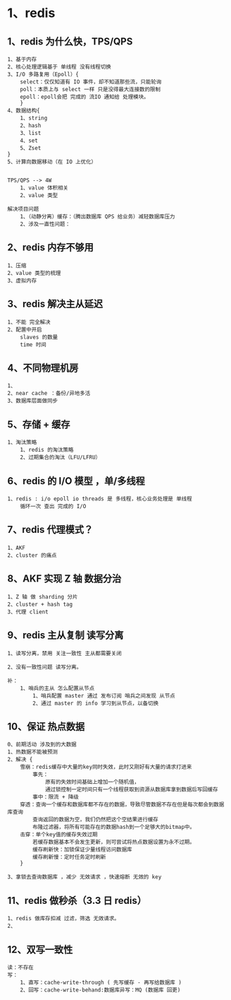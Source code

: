 # 1、redis 

## 1、redis 为什么快，TPS/QPS

~~~
1、基于内存
2、核心处理逻辑基于 单线程 没有线程切换
3、I/O 多路复用（Epoll）{
	select：仅仅知道有 IO 事件，却不知道那些流，只能轮询
	poll：本质上与 select 一样 只是没得最大连接数的限制
	epoll：epoll会把 完成的 流IO 通知给 处理模块。
	}
4、数据结构{
	1、string
	2、hash
	3、list
	4、set
	5、Zset
}
5、计算向数据移动（在 IO 上优化）


TPS/QPS --> 4W 
	1、value 体积相关
    2、value 类型
    
解决项目问题
	1、（动静分离）缓存：（腾出数据库 QPS 给业务）减轻数据库压力
	2、涉及一直性问题：
~~~

## 2、redis 内存不够用

~~~
1、压缩
2、value 类型的梳理
3、虚拟内存
~~~

## 3、redis 解决主从延迟

~~~
1、不能 完全解决
2、配置中开启
	slaves 的数量
	time 时间
~~~

## 4、不同物理机房

~~~
1、
2、near cache ：备份/异地多活
3、数据库层面做同步
~~~

## 5、存储 + 缓存

~~~
1、淘汰策略
	1、redis 的淘汰策略
	2、过期集合的淘汰（LFU/LFRU）
~~~

## 6、redis 的 I/O 模型 ，单/多线程

~~~
1、redis : i/o epoll io threads 是 多线程，核心业务处理是 单线程
	循环一次 查出 完成的 I/O 
~~~

## 7、redis 代理模式？

~~~
1、AKF 
2、cluster 的痛点
~~~

## 8、AKF 实现 Z 轴 数据分治

~~~
1、Z 轴 做 sharding 分片
2、cluster + hash tag
3、代理 client
~~~

## 9、redis 主从复制 读写分离

~~~
1、读写分离，禁用 关注一致性 主从都需要关闭

2、没有一致性问题 读写分离。

补：
	1、哨兵的主从 怎么配置从节点
		1、哨兵配置 master 通过 发布订阅 哨兵之间发现 从节点
		2、通过 master 的 info 学习到从节点，以备切换
~~~

## 10、保证 热点数据

~~~
0、前期活动 涉及到的大数据
1、热数据不能被预测
2、解决 {
	雪崩：redis缓存中大量的key同时失效，此时又刚好有大量的请求打进来
		事先：
			原有的失效时间基础上增加一个随机值，
			通过锁控制一定时间只有一个线程获取到资源从数据库拿到数据后写回缓存
		事中：限流 + 降级
    穿透：查询一个缓存和数据库都不存在的数据，导致尽管数据不存在但是每次都会到数据库查询
    	查询返回的数据为空，我们仍然把这个空结果进行缓存
    	布隆过滤器，将所有可能存在的数据hash到一个足够大的bitmap中。
    击穿：单个key值的缓存失效过期
    	若缓存数据基本不会发生更新，则可尝试将热点数据设置为永不过期。
    	缓存刷新快：加锁保证少量线程访问数据库
    	缓存刷新慢：定时任务定时刷新
    }

3、拿锁去查询数据库 ，减少 无效请求 ，快速熔断 无效的 key 
~~~

## 11、redis 做秒杀（3.3 日 redis）

~~~
1、redis 做库存扣减 过滤，筛选 无效请求。
2、
~~~

## 12、双写一致性

~~~
读：不存在
写：
	1、直写：cache-write-through ( 先写缓存 - 再写给数据库 ) 
	2、回写：cache-write-behand:数据库异写：MQ (数据库 回更)
~~~

